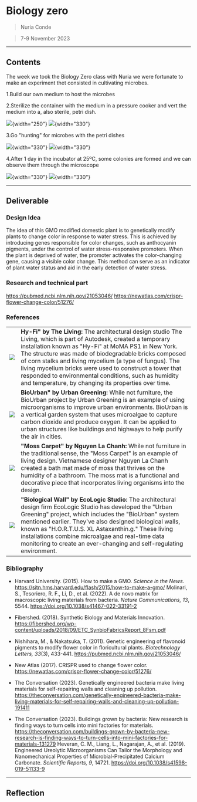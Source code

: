 # **Biology zero**

> Nuria Conde

> 7-9 November 2023

---

## **Contents**

The week we took the Biology Zero class with Nuria we were fortunate to make an experiment thet consisted in cultivating microbes.


1.Build our own medium to host the microbes

2.Sterilize the container with the medium in a pressure cooker and vert the medium into a, also sterile, petri dish.

![](../images/Biology%20Zero/1.1.gif){width="250"} ![](../images/Biology%20Zero/1.2.jpg){width="330"}

3.Go "hunting" for microbes with the petri dishes

![](../images/Biology%20Zero/1.3.jpg){width="330"} ![](../images/Biology%20Zero/1.7.jpg){width="330"}

4.After 1 day in the incubator at 25ºC, some colonies are formed and we can observe them through the microscope

![](../images/Biology%20Zero/1.8.jpg){width="330"} ![](../images/Biology%20Zero/1.5.jpg){width="330"}

______________________________
## **Deliverable**

### Design Idea
The idea of this GMO modified domestic plant is to genetically modify plants to change color in response to water stress. This is achieved by introducing genes responsible for color changes, such as anthocyanin pigments, under the control of water stress-responsive promoters. When the plant is deprived of water, the promoter activates the color-changing gene, causing a visible color change. This method can serve as an indicator of plant water status and aid in the early detection of water stress.



### Research and technical part
https://pubmed.ncbi.nlm.nih.gov/21053046/
https://newatlas.com/crispr-flower-change-color/51276/





### References

|     |                       |
| ----------- | ------------------------------------ |
| ![](../images/Biology%20Zero/F.4.png)      | **Hy-Fi" by The Living:** The architectural design studio The Living, which is part of Autodesk, created a temporary installation known as "Hy-Fi" at MoMA PS1 in New York. The structure was made of biodegradable bricks composed of corn stalks and living mycelium (a type of fungus). The living mycelium bricks were used to construct a tower that responded to environmental conditions, such as humidity and temperature, by changing its properties over time.  |
| ![](../images/Biology%20Zero/F.3.png)  | **BioUrban" by Urban Greening:** While not furniture, the BioUrban project by Urban Greening is an example of using microorganisms to improve urban environments. BioUrban is a vertical garden system that uses microalgae to capture carbon dioxide and produce oxygen. It can be applied to urban structures like buildings and highways to help purify the air in cities.|
| ![](../images/Biology%20Zero/F.2.png)    | **"Moss Carpet" by Nguyen La Chanh:** While not furniture in the traditional sense, the "Moss Carpet" is an example of living design. Vietnamese designer Nguyen La Chanh created a bath mat made of moss that thrives on the humidity of a bathroom. The moss mat is a functional and decorative piece that incorporates living organisms into the design. |
| ![](../images/Biology%20Zero/F.1.png)   | **"Biological Wall" by EcoLogic Studio:** The architectural design firm EcoLogic Studio has developed the "Urban Greening" project, which includes the "BioUrban" system mentioned earlier. They've also designed biological walls, known as "H.O.R.T.U.S. XL Astaxanthin.g." These living installations combine microalgae and real-time data monitoring to create an ever-changing and self-regulating environment. |



### Bibliography
- Harvard University. (2015). How to make a GMO. *Science in the News*. https://sitn.hms.harvard.edu/flash/2015/how-to-make-a-gmo/ 
Molinari, S., Tesoriero, R. F., Li, D., et al. (2022). A de novo matrix for macroscopic living materials from bacteria. *Nature Communications, 13*, 5544. https://doi.org/10.1038/s41467-022-33191-2 

- Fibershed. (2018). Synthetic Biology and Materials Innovation. https://fibershed.org/wp-content/uploads/2018/09/ETC_SynbioFabricsReport_8Fsm.pdf 

- Nishihara, M., & Nakatsuka, T. (2011). Genetic engineering of flavonoid pigments to modify flower color in floricultural plants. *Biotechnology Letters, 33*(3), 433-441. https://pubmed.ncbi.nlm.nih.gov/21053046/ 

- New Atlas (2017). CRISPR used to change flower color. https://newatlas.com/crispr-flower-change-color/51276/ 

- The Conversation (2023). Genetically engineered bacteria make living materials for self-repairing walls and cleaning up pollution. https://theconversation.com/genetically-engineered-bacteria-make-living-materials-for-self-repairing-walls-and-cleaning-up-pollution-191411 

- The Conversation (2023). Buildings grown by bacteria: New research is finding ways to turn cells into mini factories for materials. https://theconversation.com/buildings-grown-by-bacteria-new-research-is-finding-ways-to-turn-cells-into-mini-factories-for-materials-131279 
Heveran, C. M., Liang, L., Nagarajan, A., et al. (2019). Engineered Ureolytic Microorganisms Can Tailor the Morphology and Nanomechanical Properties of Microbial-Precipitated Calcium Carbonate. *Scientific Reports, 9*, 14721. https://doi.org/10.1038/s41598-019-51133-9 




______________________________
## **Reflection**